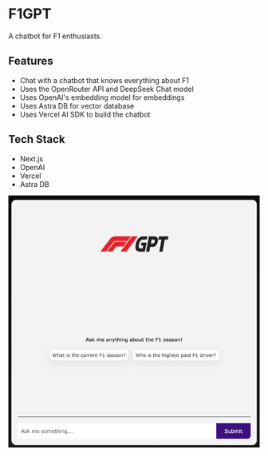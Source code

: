 # F1GPT

A chatbot for F1 enthusiasts.

## Features

- Chat with a chatbot that knows everything about F1
- Uses the OpenRouter API and DeepSeek Chat model
- Uses OpenAI's embedding model for embeddings
- Uses Astra DB for vector database
- Uses Vercel AI SDK to build the chatbot

## Tech Stack

- Next.js
- OpenAI
- Vercel
- Astra DB

![F1GPT Screenshot](./app/assets/f1-gpt-screenshot.png)
